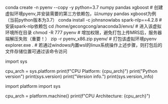 conda create -n pyenv --copy -y python=3.7 numpy pandas xgboost  # 创建虚拟环境pyenv,并安装需要的第三方依赖包，以numpy pandas xgboost为例（当前python版本为3.7）
conda install -c johnsnowlabs spark-nlp==4.2.8  # 安装spark-nlp依赖包
cd /home/gecongcong/anaconda3/envs/  # 进入该虚拟环境所在目录
chmod -R 777 pyenv  # 增加权限，避免打包上传MRS后，服务器端解压失败（重要！）
zip -r pyenv_x86.zip pyenv/  # 打包该虚拟环境pyenv
explorer.exe .  # 若通过windows内置wsl的linux系统操作上述步骤，则打包后的文件存储位置可通过该命令访问


import sys

cpu_arch = sys.platform
print(f"CPU Platform: {cpu_arch}")
print("Python version")
print(sys.version)
print("Version info.")
print(sys.version_info)


import platform
import sys

cpu_arch = platform.machine()
print(f"CPU Architecture: {cpu_arch}")

